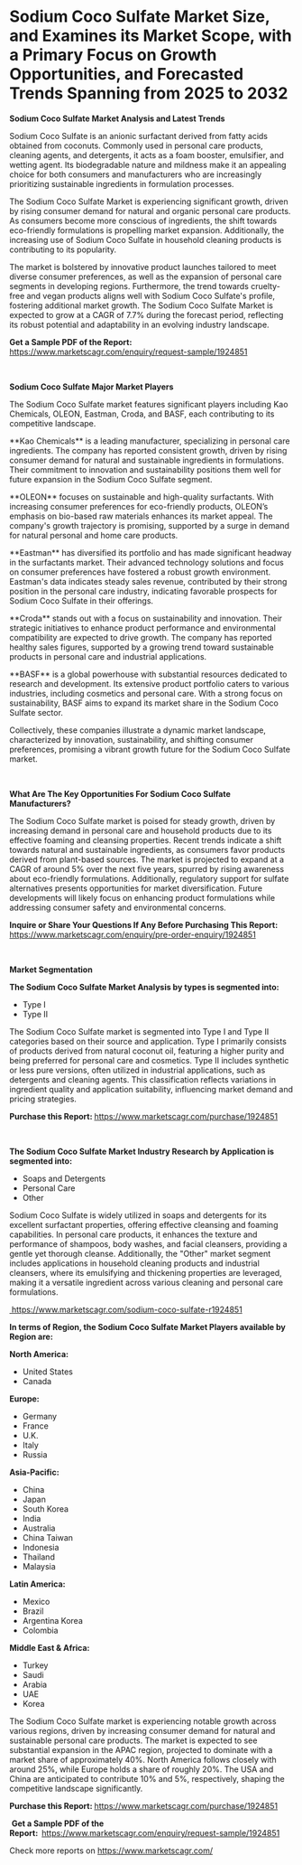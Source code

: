 <p><h1>Sodium Coco Sulfate Market Size, and Examines its Market Scope, with a Primary Focus on Growth Opportunities, and Forecasted Trends Spanning from 2025 to 2032</h1></p><p><strong>Sodium Coco Sulfate Market Analysis and Latest Trends</strong></p>
<p><p>Sodium Coco Sulfate is an anionic surfactant derived from fatty acids obtained from coconuts. Commonly used in personal care products, cleaning agents, and detergents, it acts as a foam booster, emulsifier, and wetting agent. Its biodegradable nature and mildness make it an appealing choice for both consumers and manufacturers who are increasingly prioritizing sustainable ingredients in formulation processes.</p><p>The Sodium Coco Sulfate Market is experiencing significant growth, driven by rising consumer demand for natural and organic personal care products. As consumers become more conscious of ingredients, the shift towards eco-friendly formulations is propelling market expansion. Additionally, the increasing use of Sodium Coco Sulfate in household cleaning products is contributing to its popularity.</p><p>The market is bolstered by innovative product launches tailored to meet diverse consumer preferences, as well as the expansion of personal care segments in developing regions. Furthermore, the trend towards cruelty-free and vegan products aligns well with Sodium Coco Sulfate's profile, fostering additional market growth. The Sodium Coco Sulfate Market is expected to grow at a CAGR of 7.7% during the forecast period, reflecting its robust potential and adaptability in an evolving industry landscape.</p></p>
<p><strong>Get a Sample PDF of the Report:&nbsp;</strong> <a href="https://www.marketscagr.com/enquiry/request-sample/1924851?utm_campaign=3098&utm_medium=2&utm_source=Github&utm_content=ia&utm_term=28032025&utm_id=sodium-coco-sulfate">https://www.marketscagr.com/enquiry/request-sample/1924851</a></p>
<p>&nbsp;</p>
<p><strong>Sodium Coco Sulfate Major Market Players</strong></p>
<p><p>The Sodium Coco Sulfate market features significant players including Kao Chemicals, OLEON, Eastman, Croda, and BASF, each contributing to its competitive landscape.</p><p>**Kao Chemicals** is a leading manufacturer, specializing in personal care ingredients. The company has reported consistent growth, driven by rising consumer demand for natural and sustainable ingredients in formulations. Their commitment to innovation and sustainability positions them well for future expansion in the Sodium Coco Sulfate segment.</p><p>**OLEON** focuses on sustainable and high-quality surfactants. With increasing consumer preferences for eco-friendly products, OLEON’s emphasis on bio-based raw materials enhances its market appeal. The company's growth trajectory is promising, supported by a surge in demand for natural personal and home care products.</p><p>**Eastman** has diversified its portfolio and has made significant headway in the surfactants market. Their advanced technology solutions and focus on consumer preferences have fostered a robust growth environment. Eastman's data indicates steady sales revenue, contributed by their strong position in the personal care industry, indicating favorable prospects for Sodium Coco Sulfate in their offerings.</p><p>**Croda** stands out with a focus on sustainability and innovation. Their strategic initiatives to enhance product performance and environmental compatibility are expected to drive growth. The company has reported healthy sales figures, supported by a growing trend toward sustainable products in personal care and industrial applications.</p><p>**BASF** is a global powerhouse with substantial resources dedicated to research and development. Its extensive product portfolio caters to various industries, including cosmetics and personal care. With a strong focus on sustainability, BASF aims to expand its market share in the Sodium Coco Sulfate sector.</p><p>Collectively, these companies illustrate a dynamic market landscape, characterized by innovation, sustainability, and shifting consumer preferences, promising a vibrant growth future for the Sodium Coco Sulfate market.</p></p>
<p>&nbsp;</p>
<p><strong>What Are The Key Opportunities For Sodium Coco Sulfate Manufacturers?</strong></p>
<p><p>The Sodium Coco Sulfate market is poised for steady growth, driven by increasing demand in personal care and household products due to its effective foaming and cleansing properties. Recent trends indicate a shift towards natural and sustainable ingredients, as consumers favor products derived from plant-based sources. The market is projected to expand at a CAGR of around 5% over the next five years, spurred by rising awareness about eco-friendly formulations. Additionally, regulatory support for sulfate alternatives presents opportunities for market diversification. Future developments will likely focus on enhancing product formulations while addressing consumer safety and environmental concerns.</p></p>
<p><strong>Inquire or Share Your Questions If Any Before Purchasing This Report:</strong> <a href="https://www.marketscagr.com/enquiry/pre-order-enquiry/1924851?utm_campaign=3098&utm_medium=2&utm_source=Github&utm_content=ia&utm_term=28032025&utm_id=sodium-coco-sulfate">https://www.marketscagr.com/enquiry/pre-order-enquiry/1924851</a></p>
<p>&nbsp;</p>
<p><strong>Market Segmentation</strong></p>
<p><strong>The Sodium Coco Sulfate Market Analysis by types is segmented into:</strong></p>
<p><ul><li>Type I</li><li>Type II</li></ul></p>
<p><p>The Sodium Coco Sulfate market is segmented into Type I and Type II categories based on their source and application. Type I primarily consists of products derived from natural coconut oil, featuring a higher purity and being preferred for personal care and cosmetics. Type II includes synthetic or less pure versions, often utilized in industrial applications, such as detergents and cleaning agents. This classification reflects variations in ingredient quality and application suitability, influencing market demand and pricing strategies.</p></p>
<p><strong>Purchase this Report:&nbsp;</strong><a href="https://www.marketscagr.com/purchase/1924851?utm_campaign=3098&utm_medium=2&utm_source=Github&utm_content=ia&utm_term=28032025&utm_id=sodium-coco-sulfate">https://www.marketscagr.com/purchase/1924851</a></p>
<p>&nbsp;</p>
<p><strong>The Sodium Coco Sulfate Market Industry Research by Application is segmented into:</strong></p>
<p><ul><li>Soaps and Detergents</li><li>Personal Care</li><li>Other</li></ul></p>
<p><p>Sodium Coco Sulfate is widely utilized in soaps and detergents for its excellent surfactant properties, offering effective cleansing and foaming capabilities. In personal care products, it enhances the texture and performance of shampoos, body washes, and facial cleansers, providing a gentle yet thorough cleanse. Additionally, the "Other" market segment includes applications in household cleaning products and industrial cleansers, where its emulsifying and thickening properties are leveraged, making it a versatile ingredient across various cleaning and personal care formulations.</p></p>
<p><a href="https://www.marketscagr.com/sodium-coco-sulfate-r1924851?utm_campaign=3098&utm_medium=2&utm_source=Github&utm_content=ia&utm_term=28032025&utm_id=sodium-coco-sulfate">&nbsp;https://www.marketscagr.com/sodium-coco-sulfate-r1924851</a></p>
<p><strong>In terms of Region, the Sodium Coco Sulfate Market Players available by Region are:</strong></p>
<p>
    <p> <strong> North America: </strong>
        <ul>
            <li>United States</li>
            <li>Canada</li>
        </ul>
        </p> 
    <p> <strong> Europe: </strong>
        <ul>
            <li>Germany</li>
            <li>France</li>
            <li>U.K.</li>
            <li>Italy</li>
            <li>Russia</li>
        </ul>
        </p> 
    <p> <strong> Asia-Pacific: </strong>
        <ul>
            <li>China</li>
            <li>Japan</li>
            <li>South Korea</li>
            <li>India</li>
            <li>Australia</li>
            <li>China Taiwan</li>
            <li>Indonesia</li>
            <li>Thailand</li>
            <li>Malaysia</li>
        </ul>
        </p> 
    <p> <strong> Latin America: </strong>
        <ul>
            <li>Mexico</li>
            <li>Brazil</li>
            <li>Argentina Korea</li>
            <li>Colombia</li>
        </ul>
        </p> 
    <p> <strong> Middle East & Africa: </strong>
        <ul>
            <li>Turkey</li>
            <li>Saudi</li>
            <li>Arabia</li>
            <li>UAE</li>
            <li>Korea</li>
        </ul>
    </p>
    </p>
<p><p>The Sodium Coco Sulfate market is experiencing notable growth across various regions, driven by increasing consumer demand for natural and sustainable personal care products. The market is expected to see substantial expansion in the APAC region, projected to dominate with a market share of approximately 40%. North America follows closely with around 25%, while Europe holds a share of roughly 20%. The USA and China are anticipated to contribute 10% and 5%, respectively, shaping the competitive landscape significantly.</p></p>
<p><strong>Purchase this Report: </strong><a href="https://www.marketscagr.com/purchase/1924851?utm_campaign=3098&utm_medium=2&utm_source=Github&utm_content=ia&utm_term=28032025&utm_id=sodium-coco-sulfate">https://www.marketscagr.com/purchase/1924851</a></p>
<p>&nbsp;<strong>Get a Sample PDF of the Report:&nbsp;&nbsp;</strong><a href="https://www.marketscagr.com/enquiry/request-sample/1924851?utm_campaign=3098&utm_medium=2&utm_source=Github&utm_content=ia&utm_term=28032025&utm_id=sodium-coco-sulfate">https://www.marketscagr.com/enquiry/request-sample/1924851</a></p>
<p><strong></strong></p>
<p>Check more reports on <a href="https://www.marketscagr.com/?utm_campaign=3098&utm_medium=2&utm_source=Github&utm_content=ia&utm_term=28032025&utm_id=sodium-coco-sulfate">https://www.marketscagr.com/</a></p>